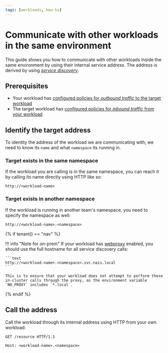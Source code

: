 ```yaml
---
tags: [workloads, how-to]
---
```


# Communicate with other workloads in the same environment

This guide shows you how to communicate with other workloads inside the same environment by using their internal service address.
The address is derived by using [_service discovery_](../application/explanations/expose.md#service-discovery).

## Prerequisites

- Your workload has [configured policies for _outbound traffic_ to the target workload](access-policies.md#outbound-access)
- The target workload has [configured policies for _inbound traffic_ from your workload](access-policies.md#inbound-access)

## Identify the target address

To identity the address of the workload we are communicating with, we need to know its `name` and what `namespace` its running in.

### Target exists in the same namespace

If the workload you are calling is in the same namespace, you can reach it by calling its name directly using HTTP like so:

```plaintext
http://<workload-name>
```

### Target exists in another namespace

If the workload is running in another team's namespace, you need to specify the namespace as well:

```plaintext
http://<workload-name>.<namespace>
```

{% if tenant() == "nav" %}

!!! info "Note for on-prem"
    If your workload has [webproxy](../application/reference/application-spec.md#webproxy) enabled, you should use the full hostname for all service discovery calls:

    ```text
    http://<workload-name>.<namespace>.svc.nais.local
    ```

    This is to ensure that your workload does not attempt to perform these in-cluster calls through the proxy, as the environment variable `NO_PROXY` includes `*.local`.

{% endif %}

## Call the address

Call the workload through its internal address using HTTP from your own workload:

```http
GET /resource HTTP/1.1

Host: <workload-name>.<namespace>
```
